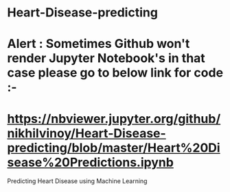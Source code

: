 # Heart-Disease-predicting
# Alert : Sometimes Github won't render Jupyter Notebook's in that case please go to below link for code :-
# https://nbviewer.jupyter.org/github/nikhilvinoy/Heart-Disease-predicting/blob/master/Heart%20Disease%20Predictions.ipynb


Predicting Heart Disease using Machine Learning
